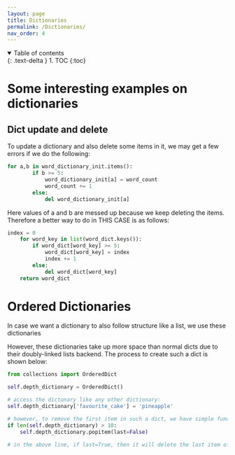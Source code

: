 ```yaml
---
layout: page
title: Dictionaries
permalink: /Dictionaries/
nav_order: 4
---
```


<details open markdown="block">
  <summary>
    Table of contents
  </summary>
  {: .text-delta }
1. TOC
{:toc}
</details>

# Some interesting examples on dictionaries

## Dict update and delete

To update a dictionary and also delete some items in it, we may get a few errors if we do the following:

```python
for a,b in word_dictionary_init.items():
        if b >= 5:
            word_dictionary_init[a] = word_count
            word_count += 1
        else:
            del word_dictionary_init[a]
```

Here values of a and b are messed up because we keep deleting the items. Therefore a better way to do in THIS CASE is as follows:

```python
index = 0
    for word_key in list(word_dict.keys()):
        if word_dict[word_key] >= 5:
            word_dict[word_key] = index
            index += 1
        else:
            del word_dict[word_key]
    return word_dict
```
# Ordered Dictionaries

In case we want a dictionary to also follow structure like a list, we use these dictionaries

However, these dictionaries take up more space than normal dicts due to their doubly-linked lists backend. The process to create such a dict is shown below:

```python
from collections import OrderedDict

self.depth_dictionary = OrderedDict()

# access the dictonary like any other dictionary:
self.depth_dictionary['favourite_cake'] = 'pineapple'

# however, to remove the first item in such a dict, we have simple functions like below:
if len(self.depth_dictionary) > 10:
    self.depth_dictionary.popitem(last=False)

# in the above line, if last=True, then it will delete the last item of the dict
```
